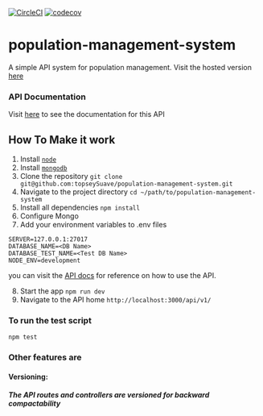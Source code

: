 [![CircleCI](https://circleci.com/gh/topseySuave/population-management-system.svg?style=svg)](https://circleci.com/gh/topseySuave/population-management-system)
[![codecov](https://codecov.io/gh/topseySuave/population-management-system/branch/master/graph/badge.svg)](https://codecov.io/gh/topseySuave/population-management-system)


# population-management-system
A simple API system for population management. Visit the hosted version [here](https://populationapi-m.herokuapp.com/)

### API Documentation
Visit [here](https://documenter.getpostman.com/view/2928491/S1EH21Zo) to see the documentation for this API

## How To Make it work
1. Install [`node`](https://nodejs.org/en/download/)
2. Install [`mongodb`](https://docs.mongodb.com/v3.2/installation/)
3. Clone the repository `git clone git@github.com:topseySuave/population-management-system.git`
4. Navigate to the project directory `cd ~/path/to/population-management-system`
5. Install all dependencies `npm install`
6. Configure Mongo
7. Add your environment variables to .env files
```
SERVER=127.0.0.1:27017
DATABASE_NAME=<DB Name>
DATABASE_TEST_NAME=<Test DB Name>
NODE_ENV=development
```
you can visit the [API docs](https://documenter.getpostman.com/view/2928491/S1EJYMg3) for reference on how to use the API.

8. Start the app `npm run dev`
9. Navigate to the API home `http://localhost:3000/api/v1/`

### To run the test script
```
npm test
```

### Other features are
#### Versioning:
##### The API routes and controllers are versioned for backward compactability
